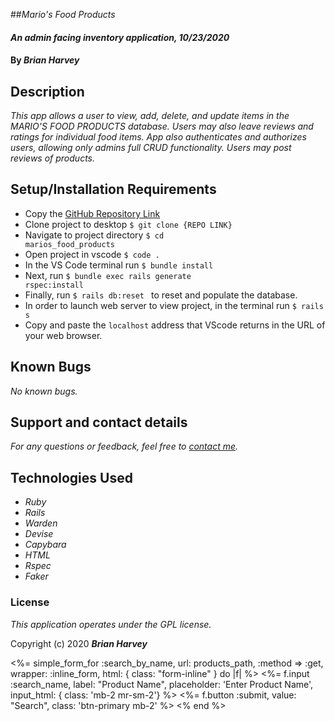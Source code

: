  ##_Mario's Food Products_

#### _An admin facing inventory application, 10/23/2020_

#### By _**Brian Harvey**_

## Description

_This app allows a user to view, add, delete, and update items in the MARIO'S FOOD PRODUCTS database. Users may also leave reviews and ratings for individual food items. App also authenticates and authorizes users, allowing only admins full CRUD functionality. Users may post reviews of products._


## Setup/Installation Requirements

- Copy the [GitHub Repository Link](https://github.com/brianharv/marios_food_products_part_2)
- Clone project to desktop <code>$ git clone {REPO LINK}</code>
- Navigate to project directory <code>$ cd marios_food_products</code>
- Open project in vscode <code>$ code .</code>
- In the VS Code terminal run <code>$ bundle install</code>
- Next, run <code>$ bundle exec rails generate rspec:install</code>
- Finally, run <code>$ rails db:reset </code> to reset and populate the database.
- In order to launch web server to view project, in the terminal run <code>$ rails s</code>
- Copy and paste the <code>localhost</code> address that VScode returns in the URL of your web browser.

## Known Bugs

_No known bugs._

## Support and contact details

_For any questions or feedback, feel free to [contact me](mailto:brian.harv3y@gmail.com)._

## Technologies Used

- _Ruby_
- _Rails_
- _Warden_
- _Devise_
- _Capybara_
- _HTML_
- _Rspec_
- _Faker_

### License

*_This application operates under the GPL license._*

Copyright (c) 2020 **_Brian Harvey_**

<%= simple_form_for :search_by_name, url: products_path, :method => :get,
            wrapper: :inline_form,
            html: { class: "form-inline" } do |f| %>
            <%= f.input :search_name, label: "Product Name", placeholder: 'Enter Product Name', input_html: { class: 'mb-2 mr-sm-2'} %>
            <%= f.button :submit, value: "Search", class: 'btn-primary mb-2' %>
          <% end %>